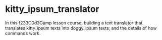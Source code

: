 # kitty_ipsum_translator
In this f233C0d3Camp lesson course, building a text translator that translates kitty_ipsum texts into doggy_ipsum texts; and the details of how commands work.
